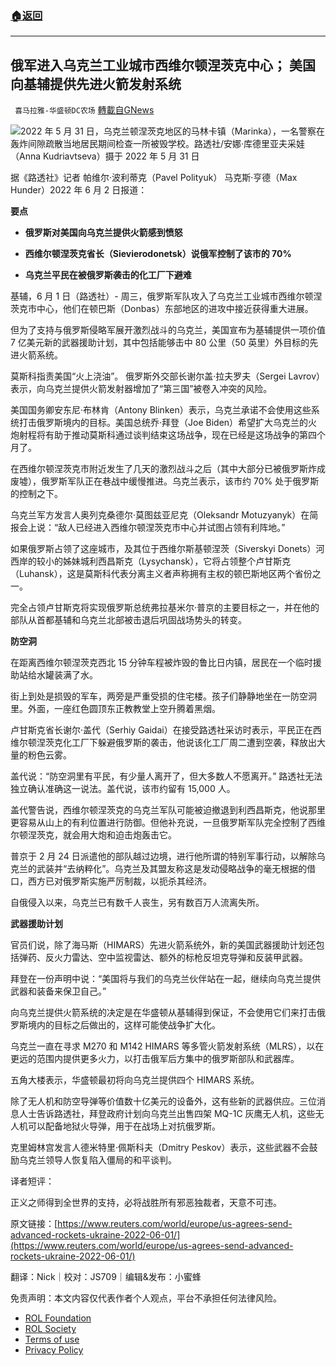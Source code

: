 ###  [:house:返回](README.md)
---


## 俄军进入乌克兰工业城市西维尔顿涅茨克中心； 美国向基辅提供先进火箭发射系统
` 喜马拉雅-华盛顿DC农场` [轉載自GNews](https://gnews.org/zh-hans/2647656/)

![](https://assets.gnews.org/wp-content/uploads/2022/06/图片1_1654143665.png)2022 年 5 月 31 日，乌克兰顿涅茨克地区的马林卡镇（Marinka），一名警察在轰炸间隙疏散当地居民期间检查一所被毁学校。路透社/安娜·库德里亚夫采娃（Anna Kudriavtseva）摄于 2022 年 5 月 31 日
 
据《路透社》记者 帕维尔·波利蒂克（Pavel Polityuk） 马克斯·亨德（Max Hunder）2022 年 6 月 2 日报道：
 
**要点**
 
- **俄罗斯对美国向乌克兰提供火箭感到愤怒**

- **西维尔顿涅茨克省长（Sievierodonetsk）说俄军控制了该市的 70%**

- **乌克兰平民在被俄罗斯袭击的化工厂下避难**

基辅，6 月 1 日（路透社）- 周三，俄罗斯军队攻入了乌克兰工业城市西维尔顿涅茨克市中心，他们在顿巴斯（Donbas）东部地区的进攻中接近获得重大进展。
 
但为了支持与俄罗斯侵略军展开激烈战斗的乌克兰，美国宣布为基辅提供一项价值 7 亿美元新的武器援助计划，其中包括能够击中 80 公里（50 英里）外目标的先进火箭系统。
 
莫斯科指责美国“火上浇油”。 俄罗斯外交部长谢尔盖·拉夫罗夫（Sergei Lavrov）表示，向乌克兰提供火箭发射器增加了“第三国”被卷入冲突的风险。
 
美国国务卿安东尼·布林肯（Antony Blinken）表示，乌克兰承诺不会使用这些系统打击俄罗斯境内的目标。美国总统乔·拜登（Joe Biden）希望扩大乌克兰的火炮射程将有助于推动莫斯科通过谈判结束这场战争，现在已经是这场战争的第四个月了。
 
在西维尔顿涅茨克市附近发生了几天的激烈战斗之后（其中大部分已被俄罗斯炸成废墟），俄罗斯军队正在巷战中缓慢推进。乌克兰表示，该市约 70% 处于俄罗斯的控制之下。
 
乌克兰军方发言人奥列克桑德尔·莫图兹亚尼克（Oleksandr Motuzyanyk）在简报会上说：“敌人已经进入西维尔顿涅茨克市中心并试图占领有利阵地。”
 
如果俄罗斯占领了这座城市，及其位于西维尔斯基顿涅茨（Siverskyi Donets）河西岸的较小的姊妹城利西昌斯克（Lysychansk），它将占领整个卢甘斯克（Luhansk），这是莫斯科代表分离主义者声称拥有主权的顿巴斯地区两个省份之一。
 
完全占领卢甘斯克将实现俄罗斯总统弗拉基米尔·普京的主要目标之一，并在他的部队从首都基辅和乌克兰北部被击退后巩固战场势头的转变。
 
**防空洞**
 
在距离西维尔顿涅茨克西北 15 分钟车程被炸毁的鲁比日内镇，居民在一个临时援助站给水罐装满了水。
 
街上到处是损毁的军车，两旁是严重受损的住宅楼。孩子们静静地坐在一防空洞里。外面，一座红色圆顶东正教教堂上空升腾着黑烟。
 
卢甘斯克省长谢尔·盖代（Serhiy Gaidai）在接受路透社采访时表示，平民正在西维尔顿涅茨克化工厂下躲避俄罗斯的袭击，他说该化工厂周二遭到空袭，释放出大量的粉色云雾。
 
盖代说：“防空洞里有平民，有少量人离开了，但大多数人不愿离开。” 路透社无法独立确认准确这一说法。盖代说，该市约留有 15,000 人。
 
盖代警告说，西维尔顿涅茨克的乌克兰军队可能被迫撤退到利西昌斯克，他说那里更容易从山上的有利位置进行防御。但他补充说，一旦俄罗斯军队完全控制了西维尔顿涅茨克，就会用大炮和迫击炮轰击它。
 
普京于 2 月 24 日派遣他的部队越过边境，进行他所谓的特别军事行动，以解除乌克兰的武装并“去纳粹化”。乌克兰及其盟友称这是发动侵略战争的毫无根据的借口，西方已对俄罗斯实施严厉制裁，以扼杀其经济。
 
自俄侵入以来，乌克兰已有数千人丧生，另有数百万人流离失所。
 
**武器援助计划**
 
官员们说，除了海马斯（HIMARS）先进火箭系统外，新的美国武器援助计划还包括弹药、反火力雷达、空中监视雷达、额外的标枪反坦克导弹和反装甲武器。
 
拜登在一份声明中说：“美国将与我们的乌克兰伙伴站在一起，继续向乌克兰提供武器和装备来保卫自己。”
 
向乌克兰提供火箭系统的决定是在华盛顿从基辅得到保证，不会使用它们来打击俄罗斯境内的目标之后做出的，这样可能使战争扩大化。
 
乌克兰一直在寻求 M270 和 M142 HIMARS 等多管火箭发射系统（MLRS），以在更远的范围内提供更多火力，以打击俄军后方集中的俄罗斯部队和武器库。
 
五角大楼表示，华盛顿最初将向乌克兰提供四个 HIMARS 系统。
 
除了无人机和防空导弹等价值数十亿美元的设备外，这有些新的武器供应。三位消息人士告诉路透社，拜登政府计划向乌克兰出售四架 MQ-1C 灰鹰无人机，这些无人机可以配备地狱火导弹，用于在战场上对抗俄罗斯。
 
克里姆林宫发言人德米特里·佩斯科夫（Dmitry Peskov）表示，这些武器不会鼓励乌克兰领导人恢复陷入僵局的和平谈判。
 
译者短评：
 
正义之师得到全世界的支持，必将战胜所有邪恶独裁者，天意不可违。
 
原文链接：[https://www.reuters.com/world/europe/us-agrees-send-advanced-rockets-ukraine-2022-06-01/](https://www.reuters.com/world/europe/us-agrees-send-advanced-rockets-ukraine-2022-06-01/)
 
翻译：Nick｜校对：JS709｜编辑&发布：小蜜蜂

免责声明：本文内容仅代表作者个人观点，平台不承担任何法律风险。
  
- [ROL Foundation](https://rolfoundation.org/)
- [ROL Society](https://rolsociety.org/)
- [Terms of use](https://gnews.org/terms-of-use-3/)
- [Privacy Policy](https://gnews.org/privacy-policy/)
